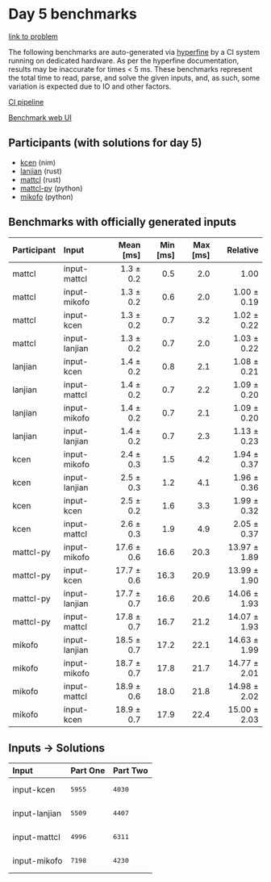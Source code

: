 # Day 5 benchmarks

[link to problem](https://adventofcode.com/2024/day/5)

The following benchmarks are auto-generated via
[hyperfine](https://github.com/sharkdp/hyperfine) by a CI system running on
dedicated hardware. As per the hyperfine documentation, results may be
inaccurate for times < 5 ms. These benchmarks represent the total time to read,
parse, and solve the given inputs, and, as such, some variation is expected due
to IO and other factors.

[CI pipeline](http://ci.papercode.net:8080/teams/main/pipelines/aoc2024)

[Benchmark web UI](https://aoc.ancalagon.black)


## Participants (with solutions for day 5)

- [kcen](https://github.com/kcen/aoc2024) (nim)
- [lanjian](https://github.com/lanjian/aoc-2024) (rust)
- [mattcl](https://github.com/mattcl/aoc2024) (rust)
- [mattcl-py](https://github.com/mattcl/aoc2024-py) (python)
- [mikofo](https://github.com/mikofo/aoc2024) (python)


## Benchmarks with officially generated inputs

| Participant | Input | Mean [ms] | Min [ms] | Max [ms] | Relative |
|:---|:---|---:|---:|---:|---:|
| mattcl | input-mattcl | 1.3 ± 0.2 | 0.5 | 2.0 | 1.00 |
| mattcl | input-mikofo | 1.3 ± 0.2 | 0.6 | 2.0 | 1.00 ± 0.19 |
| mattcl | input-kcen | 1.3 ± 0.2 | 0.7 | 3.2 | 1.02 ± 0.22 |
| mattcl | input-lanjian | 1.3 ± 0.2 | 0.7 | 2.0 | 1.03 ± 0.22 |
| lanjian | input-kcen | 1.4 ± 0.2 | 0.8 | 2.1 | 1.08 ± 0.21 |
| lanjian | input-mattcl | 1.4 ± 0.2 | 0.7 | 2.2 | 1.09 ± 0.20 |
| lanjian | input-mikofo | 1.4 ± 0.2 | 0.7 | 2.1 | 1.09 ± 0.20 |
| lanjian | input-lanjian | 1.4 ± 0.2 | 0.7 | 2.3 | 1.13 ± 0.23 |
| kcen | input-mikofo | 2.4 ± 0.3 | 1.5 | 4.2 | 1.94 ± 0.37 |
| kcen | input-lanjian | 2.5 ± 0.3 | 1.2 | 4.1 | 1.96 ± 0.36 |
| kcen | input-kcen | 2.5 ± 0.2 | 1.6 | 3.3 | 1.99 ± 0.32 |
| kcen | input-mattcl | 2.6 ± 0.3 | 1.9 | 4.9 | 2.05 ± 0.37 |
| mattcl-py | input-mikofo | 17.6 ± 0.6 | 16.6 | 20.3 | 13.97 ± 1.89 |
| mattcl-py | input-kcen | 17.7 ± 0.6 | 16.3 | 20.9 | 13.99 ± 1.90 |
| mattcl-py | input-lanjian | 17.7 ± 0.7 | 16.6 | 20.6 | 14.06 ± 1.93 |
| mattcl-py | input-mattcl | 17.8 ± 0.7 | 16.7 | 21.2 | 14.07 ± 1.93 |
| mikofo | input-lanjian | 18.5 ± 0.7 | 17.2 | 22.1 | 14.63 ± 1.99 |
| mikofo | input-mikofo | 18.7 ± 0.7 | 17.8 | 21.7 | 14.77 ± 2.01 |
| mikofo | input-mattcl | 18.9 ± 0.6 | 18.0 | 21.8 | 14.98 ± 2.02 |
| mikofo | input-kcen | 18.9 ± 0.7 | 17.9 | 22.4 | 15.00 ± 2.03 |


## Inputs -> Solutions

| Input | Part One | Part Two |
|:---|:---|:---|
|input-kcen|<pre>5955</pre>|<pre>4030</pre>|
|input-lanjian|<pre>5509</pre>|<pre>4407</pre>|
|input-mattcl|<pre>4996</pre>|<pre>6311</pre>|
|input-mikofo|<pre>7198</pre>|<pre>4230</pre>|